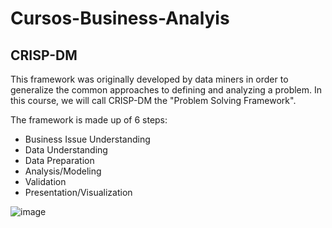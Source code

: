 # Cursos-Business-Analyis

## CRISP-DM
This framework was originally developed by data miners in order to generalize the common approaches to defining and analyzing a problem. In this course, we will call CRISP-DM the "Problem Solving Framework".

The framework is made up of 6 steps:

* Business Issue Understanding
* Data Understanding
* Data Preparation
* Analysis/Modeling
* Validation
* Presentation/Visualization

![image](https://user-images.githubusercontent.com/62761388/119034354-9e719e80-b984-11eb-82bd-4dc680b08f22.png)
